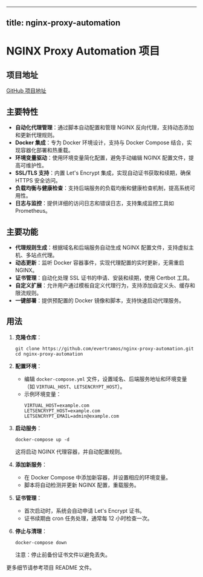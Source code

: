 
---
title: nginx-proxy-automation
---

# NGINX Proxy Automation 项目

## 项目地址
[GitHub 项目地址](https://github.com/evertramos/nginx-proxy-automation)

## 主要特性
- **自动化代理管理**：通过脚本自动配置和管理 NGINX 反向代理，支持动态添加和更新代理规则。
- **Docker 集成**：专为 Docker 环境设计，支持与 Docker Compose 结合，实现容器化部署和热重载。
- **环境变量驱动**：使用环境变量简化配置，避免手动编辑 NGINX 配置文件，提高可维护性。
- **SSL/TLS 支持**：内置 Let's Encrypt 集成，实现自动证书获取和续期，确保 HTTPS 安全访问。
- **负载均衡与健康检查**：支持后端服务的负载均衡和健康检查机制，提高系统可用性。
- **日志与监控**：提供详细的访问日志和错误日志，支持集成监控工具如 Prometheus。

## 主要功能
- **代理规则生成**：根据域名和后端服务自动生成 NGINX 配置文件，支持虚拟主机、多站点代理。
- **动态更新**：监听 Docker 容器事件，实现代理配置的实时更新，无需重启 NGINX。
- **证书管理**：自动化处理 SSL 证书的申请、安装和续期，使用 Certbot 工具。
- **自定义扩展**：允许用户通过模板自定义代理行为，支持添加自定义头、缓存和限流规则。
- **一键部署**：提供预配置的 Docker 镜像和脚本，支持快速启动代理服务。

## 用法
1. **克隆仓库**：
   ```
   git clone https://github.com/evertramos/nginx-proxy-automation.git
   cd nginx-proxy-automation
   ```

2. **配置环境**：
   - 编辑 `docker-compose.yml` 文件，设置域名、后端服务地址和环境变量（如 `VIRTUAL_HOST`、`LETSENCRYPT_HOST`）。
   - 示例环境变量：
     ```
     VIRTUAL_HOST=example.com
     LETSENCRYPT_HOST=example.com
     LETSENCRYPT_EMAIL=admin@example.com
     ```

3. **启动服务**：
   ```
   docker-compose up -d
   ```
   这将启动 NGINX 代理容器，并自动配置规则。

4. **添加新服务**：
   - 在 Docker Compose 中添加新容器，并设置相应的环境变量。
   - 脚本将自动检测并更新 NGINX 配置，重载服务。

5. **证书管理**：
   - 首次启动时，系统会自动申请 Let's Encrypt 证书。
   - 证书续期由 cron 任务处理，通常每 12 小时检查一次。

6. **停止与清理**：
   ```
   docker-compose down
   ```
   注意：停止前备份证书文件以避免丢失。

更多细节请参考项目 README 文件。